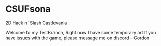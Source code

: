 # CSUFsona
2D Hack n' Slash Castlevania

Welcome to my TestBranch,
 Right now I have some temporary art 
 If you have issues with the game, please message me on discord - Gordon
